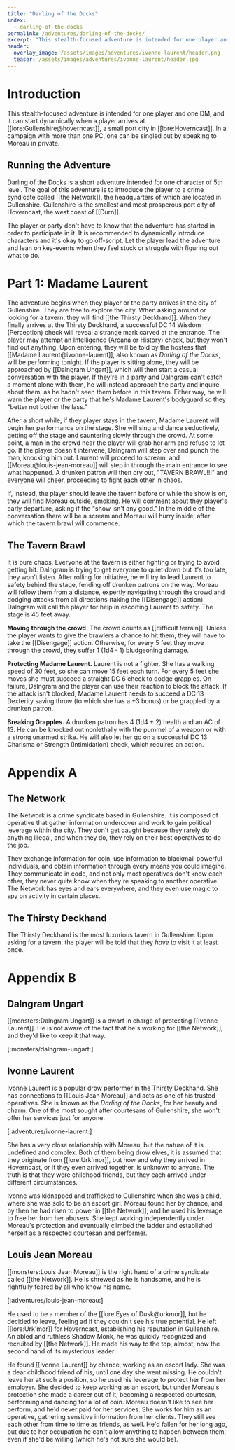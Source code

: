 ```yaml
---
title: "Darling of the Docks"
index:
  - darling-of-the-docks
permalink: /adventures/darling-of-the-docks/
excerpt: "This stealth-focused adventure is intended for one player and one DM, and it can start dynamically when a player arrives at Gullenshire, a small port city in Hoverncast."
header:
  overlay_image: /assets/images/adventures/ivonne-laurent/header.png
  teaser: /assets/images/adventures/ivonne-laurent/header.jpg
---
```


# Introduction 
This stealth-focused adventure is intended for one player and one DM, and it can start dynamically when a player arrives at [[lore:Gullenshire@hoverncast]], a small port city in [[lore:Hoverncast]]. In a campaign with more than one PC, one can be singled out by speaking to Moreau in private.

## Running the Adventure
Darling of the Docks is a short adventure intended for one character of 5th level. The goal of this adventure is to introduce the player to a crime syndicate called [[the Network]], the headquarters of which are located in Gullenshire. Gullenshire is the smallest and most prosperous port city of Hoverncast, the west coast of [[Durn]].

The player or party don't have to know that the adventure has started in order to participate in it. It is recommended to dynamically introduce characters and it's okay to go off-script. Let the player lead the adventure and lean on key-events when they feel stuck or struggle with figuring out what to do.

# Part 1: Madame Laurent

The adventure begins when they player or the party arrives in the city of Gullenshire. They are free to explore the city. When asking around or looking for a tavern, they will find [[the Thirsty Deckhand]]. When they finally arrives at the Thirsty Deckhand, a successful DC 14 Wisdom (Perception) check will reveal a strange mark carved at the entrance. The player may attempt an Intelligence (Arcana or History) check, but they won't find out anything. Upon entering, they will be told by the hostess that [[Madame Laurent@ivonne-laurent]], also known as *Darling of the Docks*, will be performing tonight. If the player is sitting alone, they will be approached by [[Dalngram Ungart]], which will then start a casual conversation with the player. If they're in a party and Dalngram can't catch a moment alone with them, he will instead approach the party and inquire about them, as he hadn't seen them before in this tavern. Either way, he will warn the player or the party that he's Madame Laurent's bodyguard so they "better not bother the lass."

After a short while, if they player stays in the tavern, Madame Laurent will begin her performance on the stage. She will sing and dance seductively, getting off the stage and sauntering slowly through the crowd. At some point, a man in the crowd near the player will grab her arm and refuse to let go. If the player doesn't intervene, Dalngram will step over and punch the man, knocking him out. Laurent will proceed to scream, and [[Moreau@louis-jean-moreau]] will step in through the main entrance to see what happened. A drunken patron will then cry out, "TAVERN BRAWL!!!" and everyone will cheer, proceeding to fight each other in chaos.

If, instead, the player should leave the tavern before or while the show is on, they will find Moreau outside, smoking. He will comment about they player's early departure, asking if the "show isn't any good." In the middle of the conversation there will be a scream and Moreau will hurry inside, after which the tavern brawl will commence.

## The Tavern Brawl
It is pure chaos. Everyone at the tavern is either fighting or trying to avoid getting hit. Dalngram is trying to get everyone to quiet down but it's too late, they won't listen. After rolling for initiative, he will try to lead Laurent to safety behind the stage, fending off drunken patrons on the way. Moreau will follow them from a distance, expertly navigating through the crowd and dodging attacks from all directions (taking the [[Disengage]] action). Dalngram will call the player for help in escorting Laurent to safety. The stage is 45 feet away.

**Moving through the crowd.** The crowd counts as [[difficult terrain]]. Unless the player wants to give the brawlers a chance to hit them, they will have to take the [[Disengage]] action. Otherwise, for every 5 feet they move through the crowd, they suffer 1 (1d4 - 1) bludgeoning damage.

**Protecting Madame Laurent.** Laurent is not a fighter. She has a walking speed of 30 feet, so she can move 15 feet each turn. For every 5 feet she moves she must succeed a straight DC 6 check to dodge grapples. On failure, Dalngram and the player can use their reaction to block the attack. If the attack isn't blocked, Madame Laurent needs to succeed a DC 13 Dexterity saving throw (to which she has a +3 bonus) or  be grappled by a drunken patron.

**Breaking Grapples.** A drunken patron has 4 (1d4 + 2) health and an AC of 13. He can be knocked out nonlethally with the pummel of a weapon or with a strong unarmed strike. He will also let her go on a successful DC 13 Charisma or Strength (Intimidation) check, which requires an action.

# Appendix A

## The Network
The Network is a crime syndicate based in Gullenshire. It is composed of operative that gather information undercover and work to gain political leverage within the city. They don't get caught because they rarely do anything illegal, and when they do, they rely on their best operatives to do the job.

They exchange information for coin, use information to blackmail powerful individuals, and obtain information through every means you could imagine. They communicate in code, and not only most operatives don't know each other, they never quite know when they're speaking to another operative. The Network has eyes and ears everywhere, and they even use magic to spy on activity in certain places.

## The Thirsty Deckhand
The Thirsty Deckhand is the most luxurious tavern in Gullenshire. Upon asking for a tavern, the player will be told that they *have* to visit it at least once.

# Appendix B

## Dalngram Ungart
[[monsters:Dalngram Ungart]] is a dwarf in charge of protecting [[Ivonne Laurent]]. He is not aware of the fact that he's working for [[the Network]], and they'd like to keep it that way.

[:monsters/dalngram-ungart:]

## Ivonne Laurent
Ivonne Laurent is a popular drow performer in the Thirsty Deckhand. She has connections to [[Louis Jean Moreau]] and acts as one of his trusted operatives. She is known as the *Darling of the Docks*, for her beauty and charm. One of the most sought after courtesans of Gullenshire, she won't offer her services just for anyone.

[:adventures/ivonne-laurent:]

She has a very close relationship with Moreau, but the nature of it is undefined and complex. Both of them being drow elves, it is assumed that they originate from [[lore:Urk'mor]], but how and why they arrived in Hoverncast, or if they even arrived together, is unknown to anyone. The truth is that they were childhood friends, but they each arrived under different circumstances.

Ivonne was kidnapped and trafficked to Gullenshire when she was a child, where she was sold to be an escort girl. Moreau found her by chance, and by then he had risen to power in [[the Network]], and he used his leverage to free her from her abusers. She kept working independently under Moreau's protection and eventually climbed the ladder and established herself as a respected courtesan and performer.

## Louis Jean Moreau
[[monsters:Louis Jean Moreau]] is the right hand of a crime syndicate called [[the Network]]. He is shrewed as he is handsome, and he is rightfully feared by all who know his name.

[:adventures/louis-jean-moreau:]

He used to be a member of the [[lore:Eyes of Dusk@urkmor]], but he decided to leave, feeling ad if they couldn't see his true potential. He left [[lore:Urk'mor]] for Hoverncast, establishing his reputation in Gullenshire. An abled and ruthless Shadow Monk, he was quickly recognized and recruited by [[the Network]]. He made his way to the top, almost, now the second hand of its mysterious leader.

He found [[Ivonne Laurent]] by chance, working as an escort lady. She was a dear childhood friend of his, until one day she went missing. He couldn't leave her at such a position, so he used his leverage to protect her from her employer. She decided to keep working as an escort, but under Moreau's protection she made a career out of it, becoming a respected courtesan, performing and dancing for a lot of coin. Moreau doesn't like to see her perform, and he'd never paid for her services. She works for him as an operative, gathering sensitive information from her clients. They still see each other from time to time as friends, as well. He'd fallen for her long ago, but due to her occupation he can't allow anything to happen between them, even if she'd be willing (which he's not sure she would be).